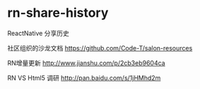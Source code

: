 # rn-share-history
ReactNative 分享历史

<T>社区组织的沙龙文档 https://github.com/Code-T/salon-resources

RN增量更新 http://www.jianshu.com/p/2cb3eb9604ca

RN VS Html5 调研  http://pan.baidu.com/s/1jHMhd2m  
